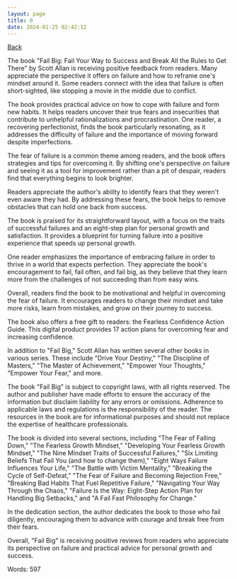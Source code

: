 ```yaml
---
layout: page
title: 0
date: 2024-01-25 02:42:12
---
```


[Back](./)


The book "Fail Big: Fail Your Way to Success and Break All the Rules to Get There" by Scott Allan is receiving positive feedback from readers. Many appreciate the perspective it offers on failure and how to reframe one's mindset around it. Some readers connect with the idea that failure is often short-sighted, like stopping a movie in the middle due to conflict.

The book provides practical advice on how to cope with failure and form new habits. It helps readers uncover their true fears and insecurities that contribute to unhelpful rationalizations and procrastination. One reader, a recovering perfectionist, finds the book particularly resonating, as it addresses the difficulty of failure and the importance of moving forward despite imperfections.

The fear of failure is a common theme among readers, and the book offers strategies and tips for overcoming it. By shifting one's perspective on failure and seeing it as a tool for improvement rather than a pit of despair, readers find that everything begins to look brighter.

Readers appreciate the author's ability to identify fears that they weren't even aware they had. By addressing these fears, the book helps to remove obstacles that can hold one back from success.

The book is praised for its straightforward layout, with a focus on the traits of successful failures and an eight-step plan for personal growth and satisfaction. It provides a blueprint for turning failure into a positive experience that speeds up personal growth.

One reader emphasizes the importance of embracing failure in order to thrive in a world that expects perfection. They appreciate the book's encouragement to fail, fail often, and fail big, as they believe that they learn more from the challenges of not succeeding than from easy wins.

Overall, readers find the book to be motivational and helpful in overcoming the fear of failure. It encourages readers to change their mindset and take more risks, learn from mistakes, and grow on their journey to success.

The book also offers a free gift to readers: the Fearless Confidence Action Guide. This digital product provides 17 action plans for overcoming fear and increasing confidence.

In addition to "Fail Big," Scott Allan has written several other books in various series. These include "Drive Your Destiny," "The Discipline of Masters," "The Master of Achievement," "Empower Your Thoughts," "Empower Your Fear," and more.

The book "Fail Big" is subject to copyright laws, with all rights reserved. The author and publisher have made efforts to ensure the accuracy of the information but disclaim liability for any errors or omissions. Adherence to applicable laws and regulations is the responsibility of the reader. The resources in the book are for informational purposes and should not replace the expertise of healthcare professionals.

The book is divided into several sections, including "The Fear of Falling Down," "The Fearless Growth Mindset," "Developing Your Fearless Growth Mindset," "The Nine Mindset Traits of Successful Failures," "Six Limiting Beliefs That Fail You (and how to change them)," "Eight Ways Failure Influences Your Life," "The Battle with Victim Mentality," "Breaking the Cycle of Self-Defeat," "The Fear of Failure and Becoming Rejection Free," "Breaking Bad Habits That Fuel Repetitive Failure," "Navigating Your Way Through the Chaos," "Failure Is the Way: Eight-Step Action Plan for Handling Big Setbacks," and "A Fail Fast Philosophy for Change."

In the dedication section, the author dedicates the book to those who fail diligently, encouraging them to advance with courage and break free from their fears.

Overall, "Fail Big" is receiving positive reviews from readers who appreciate its perspective on failure and practical advice for personal growth and success.

Words: 597